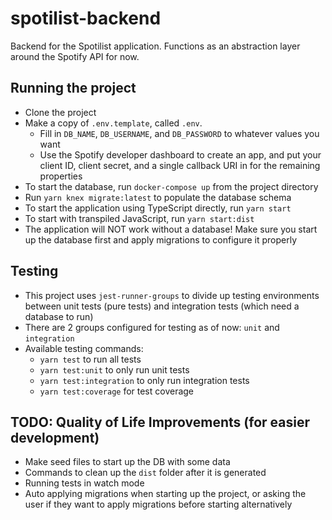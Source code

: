 # spotilist-backend
Backend for the Spotilist application. Functions as an abstraction layer around the Spotify API for now.

## Running the project
* Clone the project
* Make a copy of `.env.template`, called `.env`.
  * Fill in `DB_NAME`, `DB_USERNAME`, and `DB_PASSWORD` to whatever values you want
  * Use the Spotify developer dashboard to create an app, and put your client ID, client secret, and a single callback URI in for the remaining properties
* To start the database, run `docker-compose up` from the project directory
* Run `yarn knex migrate:latest` to populate the database schema
* To start the application using TypeScript directly, run `yarn start`
* To start with transpiled JavaScript, run `yarn start:dist`
* The application will NOT work without a database! Make sure you start up the database first and apply migrations to configure it properly

## Testing
* This project uses `jest-runner-groups` to divide up testing environments between unit tests (pure tests) and integration tests (which need a database to run)
* There are 2 groups configured for testing as of now: `unit` and `integration`
* Available testing commands:
  * `yarn test` to run all tests
  * `yarn test:unit` to only run unit tests
  * `yarn test:integration` to only run integration tests
  * `yarn test:coverage` for test coverage
  
 ## TODO: Quality of Life Improvements (for easier development)
 * Make seed files to start up the DB with some data
 * Commands to clean up the `dist` folder after it is generated
 * Running tests in watch mode
 * Auto applying migrations when starting up the project, or asking the user if they want to apply migrations before starting alternatively
